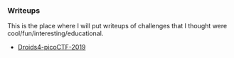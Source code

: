 ### Writeups
This is the place where I will put writeups of challenges that I thought were cool/fun/interesting/educational.

* [Droids4-picoCTF-2019](https://github.com/Samwise74/Writeups/tree/master/droids4-picoCTF-2019)
